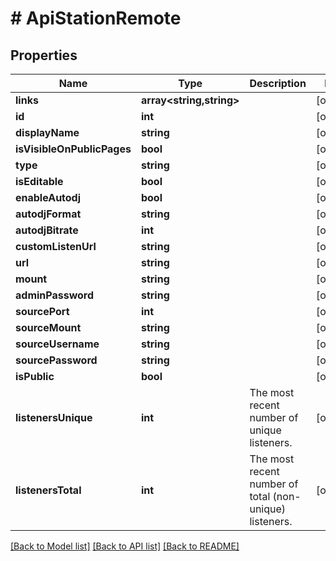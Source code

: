 # # ApiStationRemote

## Properties

Name | Type | Description | Notes
------------ | ------------- | ------------- | -------------
**links** | **array<string,string>** |  | [optional]
**id** | **int** |  | [optional]
**displayName** | **string** |  | [optional]
**isVisibleOnPublicPages** | **bool** |  | [optional]
**type** | **string** |  | [optional]
**isEditable** | **bool** |  | [optional]
**enableAutodj** | **bool** |  | [optional]
**autodjFormat** | **string** |  | [optional]
**autodjBitrate** | **int** |  | [optional]
**customListenUrl** | **string** |  | [optional]
**url** | **string** |  | [optional]
**mount** | **string** |  | [optional]
**adminPassword** | **string** |  | [optional]
**sourcePort** | **int** |  | [optional]
**sourceMount** | **string** |  | [optional]
**sourceUsername** | **string** |  | [optional]
**sourcePassword** | **string** |  | [optional]
**isPublic** | **bool** |  | [optional]
**listenersUnique** | **int** | The most recent number of unique listeners. | [optional]
**listenersTotal** | **int** | The most recent number of total (non-unique) listeners. | [optional]

[[Back to Model list]](../../README.md#models) [[Back to API list]](../../README.md#endpoints) [[Back to README]](../../README.md)

